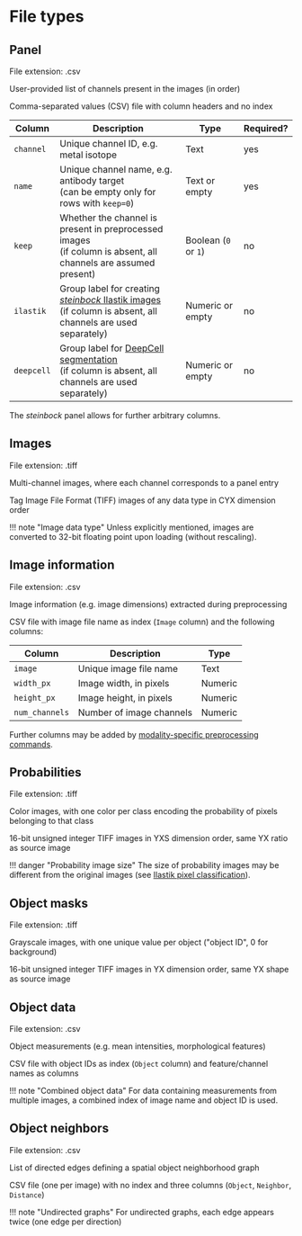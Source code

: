 # File types

## Panel

File extension: .csv

User-provided list of channels present in the images (in order)

Comma-separated values (CSV) file with column headers and no index

| Column | Description | Type | Required? |
| --- | --- | --- | --- |
| `channel` | Unique channel ID, e.g. metal isotope | Text | yes |
| `name` | Unique channel name, e.g. antibody target<br>(can be empty only for rows with `keep=0`) | Text or empty | yes |
| `keep` | Whether the channel is present in preprocessed images<br>(if column is absent, all channels are assumed present) | Boolean (`0` or `1`) | no |
| `ilastik` | Group label for creating [*steinbock* Ilastik images](cli/classification.md#ilastik)<br>(if column is absent, all channels are used separately) | Numeric or empty | no |
| `deepcell` | Group label for [DeepCell segmentation](cli/segmentation.md#deepcell)<br>(if column is absent, all channels are used separately) | Numeric or empty | no |

The *steinbock* panel allows for further arbitrary columns.

## Images

File extension: .tiff

Multi-channel images, where each channel corresponds to a panel entry

Tag Image File Format (TIFF) images of any data type in CYX dimension order

!!! note "Image data type"
    Unless explicitly mentioned, images are converted to 32-bit floating point upon loading (without rescaling).

## Image information

File extension: .csv

Image information (e.g. image dimensions) extracted during preprocessing

CSV file with image file name as index (`Image` column) and the following columns:

| Column | Description | Type |
| --- | --- | --- |
| `image` | Unique image file name | Text |
| `width_px` | Image width, in pixels | Numeric |
| `height_px` | Image height, in pixels | Numeric |
| `num_channels` | Number of image channels | Numeric |

Further columns may be added by [modality-specific preprocessing commands](cli/preprocessing.md).


## Probabilities

File extension: .tiff

Color images, with one color per class encoding the probability of pixels belonging to that class

16-bit unsigned integer TIFF images in YXS dimension order, same YX ratio as source image

!!! danger "Probability image size"
    The size of probability images may be different from the original images (see [Ilastik pixel classification](cli/classification.md#ilastik)).

## Object masks

File extension: .tiff

Grayscale images, with one unique value per object ("object ID", 0 for background)

16-bit unsigned integer TIFF images in YX dimension order, same YX shape as source image

## Object data

File extension: .csv

Object measurements (e.g. mean intensities, morphological features)

CSV file with object IDs as index (`Object` column) and feature/channel names as columns

!!! note "Combined object data"
    For data containing measurements from multiple images, a combined index of image name and object ID is used.

## Object neighbors

File extension: .csv

List of directed edges defining a spatial object neighborhood graph

CSV file (one per image) with no index and three columns (`Object`, `Neighbor`, `Distance`)

!!! note "Undirected graphs"
    For undirected graphs, each edge appears twice (one edge per direction)
